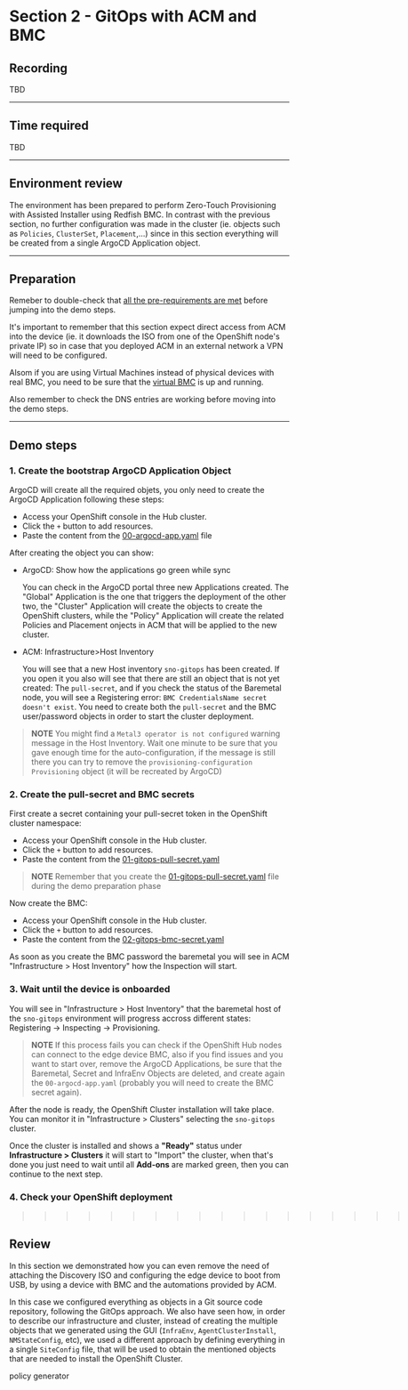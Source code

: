 # Section 2 - GitOps with ACM and BMC

## Recording
TBD

---

## Time required

TBD


---
## Environment review

The environment has been prepared to perform Zero-Touch Provisioning with Assisted Installer using Redfish BMC. In contrast with the previous section, no further configuration was made in the cluster (ie. objects such as `Policies`, `ClusterSet`, `Placement`,...) since in this section everything will be created from a single ArgoCD Application object.


---
## Preparation

Remeber to double-check that [all the pre-requirements are met](00-preparation.md) before jumping into the demo steps.

It's important to remember that this section expect direct access from ACM into the device (ie. it downloads the ISO from one of the OpenShift node's private IP) so in case that you deployed ACM in an external network a VPN will need to be configured.

Alsom if you are using Virtual Machines instead of physical devices with real BMC, you need to be sure that the [virtual BMC](../../../tools/virtual-bmc/README.md) is up and running.

Also remember to check the DNS entries are working before moving into the demo steps.

---

## Demo steps

### 1. Create the bootstrap ArgoCD Application Object

ArgoCD will create all the required objets, you only need to create the ArgoCD Application following these steps:

   - Access your OpenShift console in the Hub cluster.
   - Click the `+` button to add resources.
   - Paste the content from the [00-argocd-app.yaml](../demo-manifests/01-gitops/00-argocd-app.yaml) file

After creating the object you can show:

* ArgoCD: Show how the applications go green while sync

  You can check in the ArgoCD portal three new Applications created. The "Global" Application is the one that triggers the deployment of the other two, the "Cluster" Application will create the objects to create the OpenShift clusters, while the "Policy" Application will create the related Policies and Placement onjects in ACM that will be applied to the new cluster.


* ACM: Infrastructure>Host Inventory

  You will see that a new Host inventory `sno-gitops` has been created. If you open it you also will see that there are still an object that is not yet created: The `pull-secret`, and if you check  the status of the Baremetal node, you will see a Registering error: `BMC CredentialsName secret doesn't exist`. You need to create both the `pull-secret` and the BMC user/password objects in order to start the cluster deployment.

> **NOTE**
> You might find a `Metal3 operator is not configured` warning message in the Host Inventory. Wait one minute to be sure that you gave enough time for the auto-configuration, if the message is still there you can try to remove the `provisioning-configuration` `Provisioning` object (it will be recreated by ArgoCD)

### 2. Create the pull-secret and BMC secrets

First create a secret containing your pull-secret token in the OpenShift cluster namespace:

   - Access your OpenShift console in the Hub cluster.
   - Click the `+` button to add resources.
   - Paste the content from the [01-gitops-pull-secret.yaml](../demo-manifests/01-gitops/01-gitops-pull-secret.yaml) 

> **NOTE**
> Remember that you create the [01-gitops-pull-secret.yaml](../demo-manifests/01-gitops/01-gitops-pull-secret.yaml) file during the demo preparation phase

Now create the BMC:

   - Access your OpenShift console in the Hub cluster.
   - Click the `+` button to add resources.
   - Paste the content from the [02-gitops-bmc-secret.yaml](../demo-manifests/01-gitops/02-gitops-bmc-secret.yaml) 

As soon as you create the BMC password the baremetal you will see in ACM "Infrastructure > Host Inventory" how the Inspection will start.


### 3. Wait until the device is onboarded

You will see in "Infrastructure > Host Inventory" that the baremetal host of the `sno-gitops` environment will progress accross different states: Registering -> Inspecting -> Provisioning.

> **NOTE**
> If this process fails you can check if the OpenShift Hub nodes can connect to the edge device BMC, also if you find issues and you want to start over, remove the ArgoCD Applications, be sure that the Baremetal, Secret and InfraEnv Objects are deleted, and create again the `00-argocd-app.yaml` (probably you will need to create the BMC secret again).

After the node is ready, the OpenShift Cluster installation will take place. You can monitor it in "Infrastructure > Clusters" selecting the `sno-gitops` cluster.

Once the cluster is installed and shows a **"Ready"** status under **Infrastructure > Clusters** it will start to "Import" the cluster, when that's done you just need to wait until all **Add-ons** are marked green, then you can continue to the next step.

### 4. Check your OpenShift deployment





>>>>>>>>>>>>>>>>>>>><


>


## Review

In this section we demonstrated how you can even remove the need of attaching the Discovery ISO and configuring the edge device to boot from USB, by using a device with BMC and the automations provided by ACM.

In this case we configured everything as objects in a Git source code repository, following the GitOps approach. We also have seen how, in order to describe our infrastructure and cluster, instead of creating the multiple objects that we generated using the GUI (`InfraEnv`, `AgentClusterInstall`, `NMStateConfig`, etc), we used a different approach by defining everything in a single `SiteConfig` file, that will be used to obtain the mentioned objects that are needed to install the OpenShift Cluster.


policy generator





